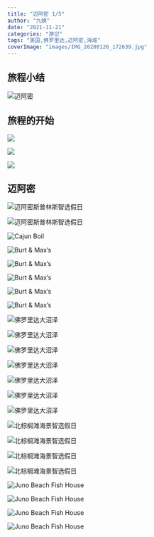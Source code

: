 ```yaml
---
title: "迈阿密 1/5"
author: "九姨"
date: "2021-11-21"
categories: "游记"
tags: "美国,佛罗里达,迈阿密,海滩"
coverImage: "images/IMG_20200126_172639.jpg"
---
```


>

## 旅程小结

![迈阿密](images/miami.jpg)

## 旅程的开始

>

![](images/IMG_20200125_143523.jpg)

>

![](images/IMG_20200125_200034.jpg)

>

![](images/IMG_20200125_200221.jpg)

## 迈阿密

>

![迈阿密斯普林斯智选假日](images/IMG_20200126_010543.jpg)

>

![迈阿密斯普林斯智选假日](images/IMG_20200126_010600.jpg)

>

![Cajun Boil](images/IMG_20200126_015736.jpg)

>

![Burt & Max’s](images/IMG_20200126_162055.jpg)

>

![Burt & Max’s](images/IMG_20200126_162939.jpg)

>

![Burt & Max’s](images/IMG_20200126_162950.jpg)

>

![Burt & Max’s](images/IMG_20200126_162956.jpg)

>

![Burt & Max’s](images/IMG_20200126_163001.jpg)

>

![佛罗里达大沼泽](images/IMG_20200126_172639.jpg)

>

![佛罗里达大沼泽](images/IMG_20200126_172522.jpg)

>

![佛罗里达大沼泽](images/IMG_20200126_181207.jpg)

>

![佛罗里达大沼泽](images/IMG_20200126_183748.jpg)

>

![佛罗里达大沼泽](images/IMG_20200126_184600.jpg)

>

![佛罗里达大沼泽](images/IMG_20200126_185410.jpg)

>

![佛罗里达大沼泽](images/IMG_20200126_192324.jpg)

>

![北棕榈滩海景智选假日](images/IMG_20200126_204518.jpg)

>

![北棕榈滩海景智选假日](images/IMG_20200126_204739.jpg)

>

![北棕榈滩海景智选假日](images/IMG_20200126_204807.jpg)

>

![北棕榈滩海景智选假日](images/IMG_20200126_175659.jpg)

>

![Juno Beach Fish House](images/IMG_20200126_184026.jpg)

>

![Juno Beach Fish House](images/IMG_20200126_184031.jpg)

>

![Juno Beach Fish House](images/IMG_20200126_184035.jpg)

>

![Juno Beach Fish House](images/IMG_20200126_184038.jpg)


